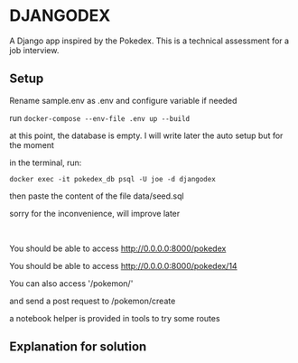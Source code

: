 # DJANGODEX

A Django app inspired by the Pokedex. This is a technical assessment for a job interview.

## Setup


Rename sample.env as .env and configure variable if needed

run `docker-compose --env-file .env up --build`

at this point, the database is empty. I will write later the auto setup but for the moment


in the terminal, run:

`docker exec -it pokedex_db psql -U joe -d djangodex`

then paste the content of the file data/seed.sql

sorry for the inconvenience, will improve later


&nbsp;

You should be able to access http://0.0.0.0:8000/pokedex

You should be able to access http://0.0.0.0:8000/pokedex/14


You can also access '/pokemon/'

and send a post request to /pokemon/create

a notebook helper is provided in tools to try some routes

## Explanation for solution
